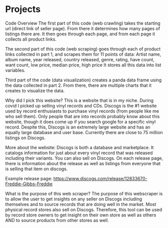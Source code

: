 # Projects
Code Overview
The first part of this code (web crawling) takes the starting url (direct link of seller page). From there it determines how many pages of listings there are. It then goes through each page, and from each page it collects all product links.

The second part of this code (web scraping) goes through each of product links collected in part 1, and scrapes them for 11 points of data: Artist name, album name, year released, country released, genre, rating, have count, want count, low price, median price, high price
It stores all this data into list variables.

Third part of the code (data visualization) creates a panda data frame using the data collected in part 2. From there, there are multiple charts that it creates to visualize the data.


Why did I pick this website?
This is a website that is in my niche. During covid I picked up selling vinyl records and CDs. Discogs is the #1 website used by record enthusiasts to purchase vinyl records (from people like me who sell them). Only people that are into records probably know about this website, though it does come up if you search google for a specific vinyl record. Despite this, Discogs is an extremely large website and has an equally large database and user base. Currently there are close to 75 million listings on Discogs.

More about the website:
Discogs is both a database and marketplace. It catalogs information for just about every vinyl record that was released including their variants. You can also sell on Discogs. On each release page, there is information about the release as well as listings from everyone that is selling that item on discogs.

Example release page: https://www.discogs.com/release/12833670-Freddie-Gibbs-Freddie

What is the purpose of this web scraper?
The purpose of this webscraper is to allow the user to get insights on any seller on Discogs including themselves and to source records that are doing well in the market. Most physical record stores also sell on Discogs. Therefore, this tool can be used by record store owners to get insight on their own store as well as others AND to source products from other stores as well.
